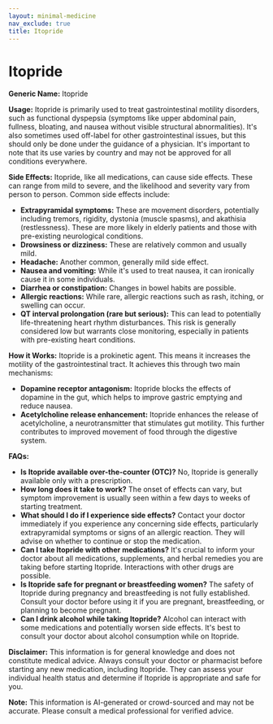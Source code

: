```yaml
---
layout: minimal-medicine
nav_exclude: true
title: Itopride
---
```


# Itopride

**Generic Name:** Itopride

**Usage:** Itopride is primarily used to treat gastrointestinal motility disorders, such as functional dyspepsia (symptoms like upper abdominal pain, fullness, bloating, and nausea without visible structural abnormalities).  It's also sometimes used off-label for other gastrointestinal issues, but this should only be done under the guidance of a physician.  It's important to note that its use varies by country and may not be approved for all conditions everywhere.

**Side Effects:**  Itopride, like all medications, can cause side effects.  These can range from mild to severe, and the likelihood and severity vary from person to person. Common side effects include:

* **Extrapyramidal symptoms:** These are movement disorders, potentially including tremors, rigidity, dystonia (muscle spasms), and akathisia (restlessness). These are more likely in elderly patients and those with pre-existing neurological conditions.
* **Drowsiness or dizziness:** These are relatively common and usually mild.
* **Headache:** Another common, generally mild side effect.
* **Nausea and vomiting:**  While it's used to treat nausea, it can ironically cause it in some individuals.
* **Diarrhea or constipation:** Changes in bowel habits are possible.
* **Allergic reactions:**  While rare, allergic reactions such as rash, itching, or swelling can occur.
* **QT interval prolongation (rare but serious):**  This can lead to potentially life-threatening heart rhythm disturbances.  This risk is generally considered low but warrants close monitoring, especially in patients with pre-existing heart conditions.

**How it Works:** Itopride is a prokinetic agent. This means it increases the motility of the gastrointestinal tract.  It achieves this through two main mechanisms:

* **Dopamine receptor antagonism:** Itopride blocks the effects of dopamine in the gut, which helps to improve gastric emptying and reduce nausea.
* **Acetylcholine release enhancement:** Itopride enhances the release of acetylcholine, a neurotransmitter that stimulates gut motility.  This further contributes to improved movement of food through the digestive system.


**FAQs:**

* **Is Itopride available over-the-counter (OTC)?** No, Itopride is generally available only with a prescription.
* **How long does it take to work?**  The onset of effects can vary, but symptom improvement is usually seen within a few days to weeks of starting treatment.
* **What should I do if I experience side effects?** Contact your doctor immediately if you experience any concerning side effects, particularly extrapyramidal symptoms or signs of an allergic reaction.  They will advise on whether to continue or stop the medication.
* **Can I take Itopride with other medications?**  It's crucial to inform your doctor about all medications, supplements, and herbal remedies you are taking before starting Itopride. Interactions with other drugs are possible.
* **Is Itopride safe for pregnant or breastfeeding women?** The safety of Itopride during pregnancy and breastfeeding is not fully established.  Consult your doctor before using it if you are pregnant, breastfeeding, or planning to become pregnant.
* **Can I drink alcohol while taking Itopride?**  Alcohol can interact with some medications and potentially worsen side effects.  It's best to consult your doctor about alcohol consumption while on Itopride.

**Disclaimer:** This information is for general knowledge and does not constitute medical advice.  Always consult your doctor or pharmacist before starting any new medication, including Itopride.  They can assess your individual health status and determine if Itopride is appropriate and safe for you.


**Note:** This information is AI-generated or crowd-sourced and may not be accurate. Please consult a medical professional for verified advice.
